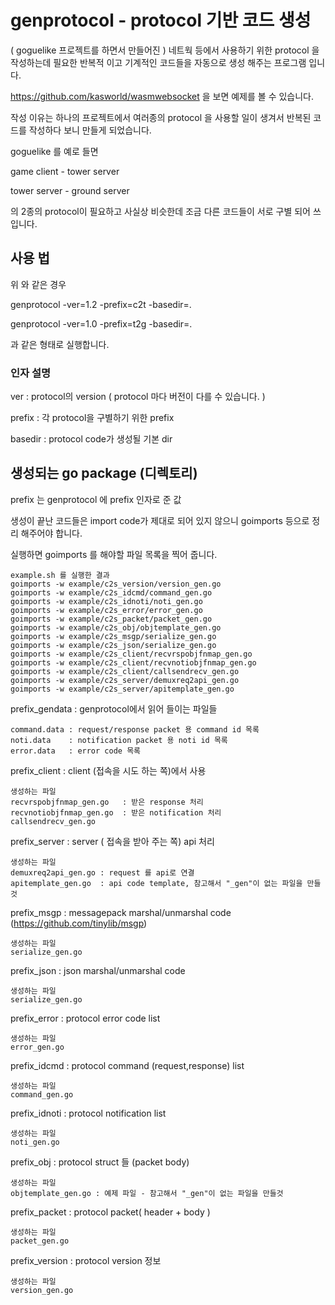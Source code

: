 # genprotocol - protocol 기반 코드 생성

( goguelike 프로젝트를 하면서 만들어진 )
네트웍 등에서 사용하기 위한 protocol 을 작성하는데 필요한 반복적 이고 기계적인 코드들을 자동으로 생성 해주는 프로그램 입니다. 

https://github.com/kasworld/wasmwebsocket 을 보면 예제를 볼 수 있습니다. 

작성 이유는 하나의 프로젝트에서 여러종의 protocol 을 사용할 일이 생겨서 
반복된 코드를 작성하다 보니 만들게 되었습니다. 

goguelike 를 예로 들면 

game client - tower server 

tower server - ground server 

의 2종의 protocol이 필요하고 사실상 비슷한데 조금 다른 코드들이 서로 구별 되어 쓰입니다. 


## 사용 법 
위 와 같은 경우 

genprotocol -ver=1.2 -prefix=c2t -basedir=. 

genprotocol -ver=1.0 -prefix=t2g -basedir=. 

과 같은 형태로 실행합니다. 

### 인자 설명 

ver : protocol의 version ( protocol 마다 버전이 다를 수 있습니다. )

prefix : 각 protocol을 구별하기 위한 prefix 

basedir : protocol code가 생성될 기본 dir


## 생성되는 go package (디렉토리)

prefix 는 genprotocol 에 prefix 인자로 준 값 

생성이 끝난 코드들은 import code가 제대로 되어 있지 않으니 
goimports 등으로 정리 해주어야 합니다. 

실행하면 goimports 를 해야할 파일 목록을 찍어 줍니다. 
	
	example.sh 를 실행한 결과 
	goimports -w example/c2s_version/version_gen.go
	goimports -w example/c2s_idcmd/command_gen.go
	goimports -w example/c2s_idnoti/noti_gen.go
	goimports -w example/c2s_error/error_gen.go
	goimports -w example/c2s_packet/packet_gen.go
	goimports -w example/c2s_obj/objtemplate_gen.go
	goimports -w example/c2s_msgp/serialize_gen.go
	goimports -w example/c2s_json/serialize_gen.go
	goimports -w example/c2s_client/recvrspobjfnmap_gen.go
	goimports -w example/c2s_client/recvnotiobjfnmap_gen.go
	goimports -w example/c2s_client/callsendrecv_gen.go
	goimports -w example/c2s_server/demuxreq2api_gen.go
	goimports -w example/c2s_server/apitemplate_gen.go


prefix_gendata : genprotocol에서 읽어 들이는 파일들 

	command.data : request/response packet 용 command id 목록 
	noti.data    : notification packet 용 noti id 목록 
	error.data   : error code 목록 


prefix_client : client (접속을 시도 하는 쪽)에서 사용 

	생성하는 파일 
	recvrspobjfnmap_gen.go   : 받은 response 처리 
	recvnotiobjfnmap_gen.go  : 받은 notification 처리 
	callsendrecv_gen.go      

prefix_server : server ( 접속을 받아 주는 쪽) api 처리

	생성하는 파일 
	demuxreq2api_gen.go : request 를 api로 연결 
	apitemplate_gen.go  : api code template, 참고해서 "_gen"이 없는 파일을 만들것 

prefix_msgp : messagepack marshal/unmarshal code (https://github.com/tinylib/msgp)

	생성하는 파일 
	serialize_gen.go
 
prefix_json : json marshal/unmarshal code 

	생성하는 파일 
	serialize_gen.go

prefix_error : protocol error code list

	생성하는 파일 
	error_gen.go 


prefix_idcmd : protocol command (request,response) list 

	생성하는 파일 
	command_gen.go

prefix_idnoti : protocol notification list 

	생성하는 파일 
	noti_gen.go

prefix_obj : protocol struct 들 (packet body)

	생성하는 파일 
	objtemplate_gen.go : 예제 파일 - 참고해서 "_gen"이 없는 파일을 만들것 

prefix_packet : protocol packet( header + body )

	생성하는 파일 
	packet_gen.go

prefix_version : protocol version 정보 

	생성하는 파일 
	version_gen.go

